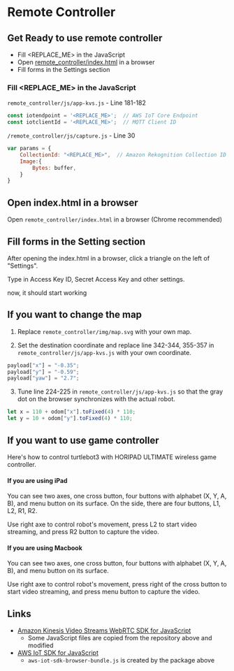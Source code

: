 # Remote Controller

## Get Ready to use remote controller

- Fill <REPLACE_ME> in the JavaScript
- Open [remote_controller/index.html](remote_controller/index.html) in a browser
- Fill forms in the Settings section

### Fill <REPLACE_ME> in the JavaScript

`remote_controller/js/app-kvs.js` - Line 181-182

```js
const iotendpoint = '<REPLACE_ME>';  // AWS IoT Core Endpoint
const iotclientId = '<REPLACE_ME>';  // MQTT Client ID
```

`/remote_controller/js/capture.js` - Line 30

```js
var params = {
    CollectionId: "<REPLACE_ME>",  // Amazon Rekognition Collection ID
    Image:{
        Bytes: buffer,
    }
}
```

## Open index.html in a browser

Open `remote_controller/index.html` in a browser (Chrome recommended)

## Fill forms in the Setting section

After opening the index.html in a browser, click a triangle on the left of "Settings".

Type in Access Key ID, Secret Access Key and other settings.

now, it should start working

## If you want to change the map

1. Replace `remote_controller/img/map.svg` with your own map.

2. Set the destination coordinate and replace line 342-344, 355-357 in `remote_controller/js/app-kvs.js` with your own coordinate.

```js
payload["x"] = "-0.35";
payload["y"] = "-0.59";
payload["yaw"] = "2.7";
```

3. Tune line 224-225 in `remote_controller/js/app-kvs.js` so that the gray dot on the browser synchronizes with the actual robot.

```js
let x = 110 + odom["x"].toFixed(4) * 110;
let y = 10 + odom["y"].toFixed(4) * 110;
```

## If you want to use game controller

Here's how to control turtlebot3 with HORIPAD ULTIMATE wireless game controller.

#### If you are using iPad
You can see two axes, one cross button, four buttons with alphabet (X, Y, A, B), and menu button on its surface. On the side, there are four buttons, L1, L2, R1, R2.

Use right axe to control robot's movement, press L2 to start video streaming, and press R2 button to capture the video.

#### If you are using Macbook
You can see two axes, one cross button, four buttons with alphabet (X, Y, A, B), and menu button on its surface.

Use right axe to control robot's movement, press right of the cross button to start video streaming, and press menu button to capture the video.

## Links

- [Amazon Kinesis Video Streams WebRTC SDK for JavaScript](https://github.com/awslabs/amazon-kinesis-video-streams-webrtc-sdk-js)
  - Some JavaScript files are copied from the repository above and modified
- [AWS IoT SDK for JavaScript](https://github.com/aws/aws-iot-device-sdk-js)
  - `aws-iot-sdk-browser-bundle.js` is created by the package above
